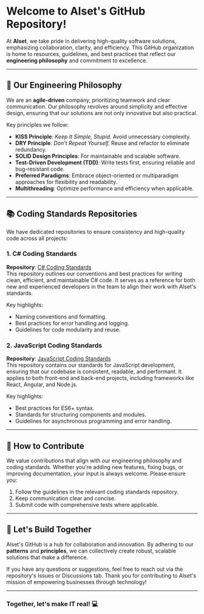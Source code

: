 # Welcome to Alset's GitHub Repository!

At **Alset**, we take pride in delivering high-quality software solutions, emphasizing collaboration, clarity, and efficiency. This GitHub organization is home to resources, guidelines, and best practices that reflect our **engineering philosophy** and commitment to excellence.

---

## 🚀 Our Engineering Philosophy

We are an **agile-driven** company, prioritizing teamwork and clear communication. Our philosophy revolves around simplicity and effective design, ensuring that our solutions are not only innovative but also practical.

Key principles we follow:
- **KISS Principle**: *Keep It Simple, Stupid.* Avoid unnecessary complexity.
- **DRY Principle**: *Don’t Repeat Yourself.* Reuse and refactor to eliminate redundancy.
- **SOLID Design Principles**: For maintainable and scalable software.
- **Test-Driven Development (TDD)**: Write tests first, ensuring reliable and bug-resistant code.
- **Preferred Paradigms**: Embrace object-oriented or multiparadigm approaches for flexibility and readability.
- **Multithreading**: Optimize performance and efficiency when applicable.

---

## 📚 Coding Standards Repositories

We have dedicated repositories to ensure consistency and high-quality code across all projects:

### **1. C# Coding Standards**
**Repository**: [C# Coding Standards](https://github.com/alsetmx/c-sharp-coding-standards)  
This repository outlines our conventions and best practices for writing clean, efficient, and maintainable C# code. It serves as a reference for both new and experienced developers in the team to align their work with Alset's standards. 

Key highlights:
- Naming conventions and formatting.
- Best practices for error handling and logging.
- Guidelines for code modularity and reuse.

### **2. JavaScript Coding Standards**
**Repository**: [JavaScript Coding Standards](https://github.com/alsetmx/javascript-coding-standards)  
This repository contains our standards for JavaScript development, ensuring that our codebase is consistent, readable, and performant. It applies to both front-end and back-end projects, including frameworks like React, Angular, and Node.js.

Key highlights:
- Best practices for ES6+ syntax.
- Standards for structuring components and modules.
- Guidelines for asynchronous programming and error handling.

---

## 🤝 How to Contribute

We value contributions that align with our engineering philosophy and coding standards. Whether you're adding new features, fixing bugs, or improving documentation, your input is always welcome. Please ensure you:

1. Follow the guidelines in the relevant coding standards repository.
2. Keep communication clear and concise.
3. Submit code with comprehensive tests where applicable.

---

## 🌟 Let's Build Together

Alset's GitHub is a hub for collaboration and innovation. By adhering to our **patterns** and **principles**, we can collectively create robust, scalable solutions that make a difference.

If you have any questions or suggestions, feel free to reach out via the repository's Issues or Discussions tab. Thank you for contributing to Alset's mission of empowering businesses through technology! 

---

### Together, let's make IT real! 💻

